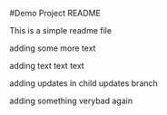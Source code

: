 #Demo Project README

This is a simple readme file 

adding some more text

adding text text text

adding updates in child updates branch


adding something verybad again

